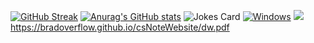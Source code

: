 [![GitHub Streak](https://github-readme-streak-stats.herokuapp.com/?user=BradOverflow)](https://git.io/streak-stats)
[![Anurag's GitHub stats](https://github-readme-stats.vercel.app/api?username=BradOverflow)](https://github.com/anuraghazra/github-readme-stats)
![Jokes Card](https://readme-jokes.vercel.app/api)
[![Windows](https://svgshare.com/i/ZhY.svg)](https://svgshare.com/i/ZhY.svg)
![](https://komarev.com/ghpvc/?username=BradOverflow&color=blueviolet)
https://bradoverflow.github.io/csNoteWebsite/dw.pdf
